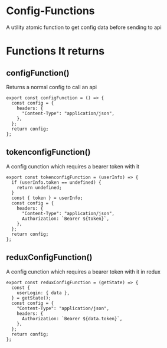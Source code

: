 # Config-Functions
A utility atomic function to get config data before sending to api

# Functions It returns


## configFunction()
Returns a normal config to call an api
```
export const configFunction = () => {
  const config = {
    headers: {
      "Content-Type": "application/json",
    },
  };
  return config;
};
```

## tokenconfigFunction()
A config cunction which requires a bearer token with it
```
export const tokenconfigFunction = (userInfo) => {
  if (userInfo.token == undefined) {
    return undefined;
  }
  const { token } = userInfo;
  const config = {
    headers: {
      "Content-Type": "application/json",
      Authorization: `Bearer ${token}`,
    },
  };
  return config;
};
```


## reduxConfigFunction()
A config cunction which requires a bearer token with it in redux
```
export const reduxConfigFunction = (getState) => {
  const {
    userLogin: { data },
  } = getState();
  const config = {
    "Content-Type": "application/json",
    headers: {
      Authorization: `Bearer ${data.token}`,
    },
  };
  return config;
};

```
